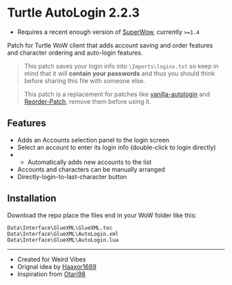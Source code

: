 # Turtle AutoLogin 2.2.3

* Requires a recent enough version of [SuperWow](https://github.com/balakethelock/SuperWoW/), currently `>=1.4`  

Patch for Turtle WoW client that adds account saving and order features and character ordering and auto-login features.

> This patch saves your login info into `\Imports\logins.txt` so keep in mind that it will **contain your passwords** and thus you should think before sharing this file with someone else.  

> This patch is a replacement for patches like [vanilla-autologin](https://github.com/Haaxor1689/vanilla-autologin) and [Reorder-Patch](https://github.com/Haaxor1689/vanilla-autologin), remove them before using it.  

## Features

- Adds an Accounts selection panel to the login screen
- Select an account to enter its login info (double-click to login directly)
- - Automatically adds new accounts to the list
- Accounts and characters can be manually arranged
- Directly-login-to-last-character button
## Installation

Download the repo place the files end in your WoW folder like this:
```
Data\Interface\GlueXML\GlueXML.toc
Data\Interface\GlueXML\AutoLogin.xml
Data\Interface\GlueXML\AutoLogin.lua
```

---
* Created for Weird Vibes
* Orignal idea by [Haaxor1689](https://github.com/Haaxor1689)
* Inspiration from [Otari98](https://github.com/Otari98/Reorder-Patch)
